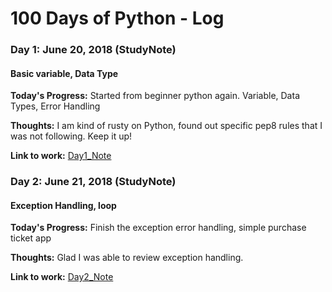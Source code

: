 # 100 Days of Python - Log

### Day 1: June 20, 2018 (StudyNote) 
#### Basic variable, Data Type

**Today's Progress:** Started from beginner python again. Variable, Data Types, Error Handling

**Thoughts:** I am kind of rusty on Python, found out specific pep8 rules that I was not following. Keep it up!

**Link to work:** [Day1_Note](StudyNote/day1.md)

### Day 2: June 21, 2018 (StudyNote) 
#### Exception Handling, loop

**Today's Progress:** Finish the exception error handling, simple purchase ticket app

**Thoughts:** Glad I was able to review exception handling. 

**Link to work:** [Day2_Note](StudyNote/day2.md)
